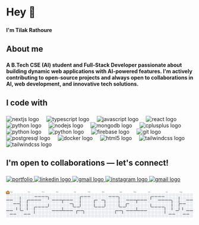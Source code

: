 <h1 align="left">Hey 👋</h1>

###

<h4 align="left">I'm Tilak Rathoure</h4>

###

<h2 align="left">About me</h2>

###

<h4 align="left">A B.Tech CSE (AI) student and Full-Stack Developer passionate about building dynamic web applications with AI-powered features. I'm actively contributing to open-source projects and always open to collaborations in AI, web development, and innovative tech solutions.</h4>

###

<h2 align="left">I code with</h2>

###

<div align="left">
  <img src="https://cdn.jsdelivr.net/gh/devicons/devicon/icons/nextjs/nextjs-original.svg" height="35" alt="nextjs logo"  />
  <img width="12" />
  <img src="https://cdn.jsdelivr.net/gh/devicons/devicon/icons/typescript/typescript-original.svg" height="35" alt="typescript logo"  />
  <img width="12" />
  <img src="https://cdn.jsdelivr.net/gh/devicons/devicon/icons/javascript/javascript-original.svg" height="35" alt="javascript logo"  />
  <img width="12" />
  <img src="https://cdn.jsdelivr.net/gh/devicons/devicon/icons/react/react-original.svg" height="35" alt="react logo"  />
  <img width="12" />
    <img src="https://skillicons.dev/icons?i=redux" width="50" height="35" alt="python logo"  />
  <img width="12" />
  <img src="https://cdn.jsdelivr.net/gh/devicons/devicon/icons/nodejs/nodejs-original.svg" height="35" alt="nodejs logo"  />
  <img width="12" />
  <img src="https://cdn.jsdelivr.net/gh/devicons/devicon/icons/mongodb/mongodb-original.svg" height="35" alt="mongodb logo"  />
  <img width="12" />
  <img src="https://cdn.jsdelivr.net/gh/devicons/devicon/icons/cplusplus/cplusplus-original.svg" height="35" alt="cplusplus logo"  />
  <img width="12" />
  <img src="https://skillicons.dev/icons?i=py" width="50" height="35" alt="python logo"  />
  <img width="12" />
      <img src="https://skillicons.dev/icons?i=postman" width="50" height="35" alt="python logo"  />
  <img width="12" />
  <img src="https://cdn.jsdelivr.net/gh/devicons/devicon/icons/firebase/firebase-plain.svg" height="35" alt="firebase logo"  />
  <img width="12" />
  <img src="https://cdn.jsdelivr.net/gh/devicons/devicon/icons/git/git-original.svg" height="35" alt="git logo"  />
  <img width="12" />
  <img src="https://cdn.jsdelivr.net/gh/devicons/devicon/icons/postgresql/postgresql-original.svg" height="35" alt="postgresql logo"  />
  <img width="12" />
  <img src="https://cdn.jsdelivr.net/gh/devicons/devicon/icons/docker/docker-original.svg" height="35" alt="docker logo"  />
  <img width="12" />
  <img src="https://cdn.jsdelivr.net/gh/devicons/devicon/icons/html5/html5-original.svg" height="35" alt="html5 logo"  />
  <img width="12" />
  <img src="https://cdn.jsdelivr.net/gh/devicons/devicon/icons/tailwindcss/tailwindcss-original-wordmark.svg" height="35" alt="tailwindcss logo"  />
    <img width="12" />
  <img src="https://skillicons.dev/icons?i=express" height="35" alt="tailwindcss logo"  />
</div>

###

<h2 align="left">I'm open to collaborations — let's connect!</h2>

###

<div align="left">
<a href="https://tilakrathoure.vercel.app" target="_blank" rel="noopener noreferrer">
  <img src="https://img.shields.io/badge/My%20Website-000?style=for-the-badge&logo=About.me&logoColor=white" height="45" alt="portfolio" />
</a>
  <a href="www.linkedin.com/in/tilakrathoure" target="_blank">
    <img src="https://raw.githubusercontent.com/maurodesouza/profile-readme-generator/master/src/assets/icons/social/linkedin/default.svg" width="50" height="35" alt="linkedin logo"  />
  </a>
  <a href="https://x.com/TilakRathoure" target="_blank">
    <img src="https://skillicons.dev/icons?i=twitter" width="50" height="35" alt="gmail logo"/>
  </a>
  <a href="https://www.instagram.com/tilakrathoure" target="_blank">
    <img src="https://skillicons.dev/icons?i=instagram" width="50" height="35" alt="instagram logo"  />
  </a>
<a href="mailto:tilakrathoure@gmail.com" target="_blank" rel="noopener noreferrer">
    <img src="https://skillicons.dev/icons?i=gmail" width="50" height="35" alt="gmail logo"/>
  </a>
</div>

###

<picture>
  <source media="(prefers-color-scheme: dark)" srcset="https://raw.githubusercontent.com/TilakRathoure/TilakRathoure/output/pacman-contribution-graph-dark.svg">
  <source media="(prefers-color-scheme: light)" srcset="https://raw.githubusercontent.com/TilakRathoure/TilakRathoure/output/pacman-contribution-graph.svg">
  <img alt="pacman contribution graph" src="https://raw.githubusercontent.com/TilakRathoure/TilakRathoure/output/pacman-contribution-graph.svg">
</picture>

###
